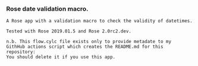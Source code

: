 ### Rose date validation macro.
    A Rose app with a validation macro to check the validity of datetimes.

    Tested with Rose 2019.01.5 and Rose 2.0rc2.dev.

    n.b. This flow.cylc file exists only to provide metadate to my
    GithHub actions script which creates the README.md for this repository:
    You should delete it if you use this app.

